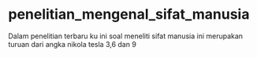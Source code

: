 # penelitian_mengenal_sifat_manusia
Dalam penelitian terbaru ku ini  soal meneliti sifat manusia ini merupakan turuan dari angka nikola tesla 3,6 dan 9 
